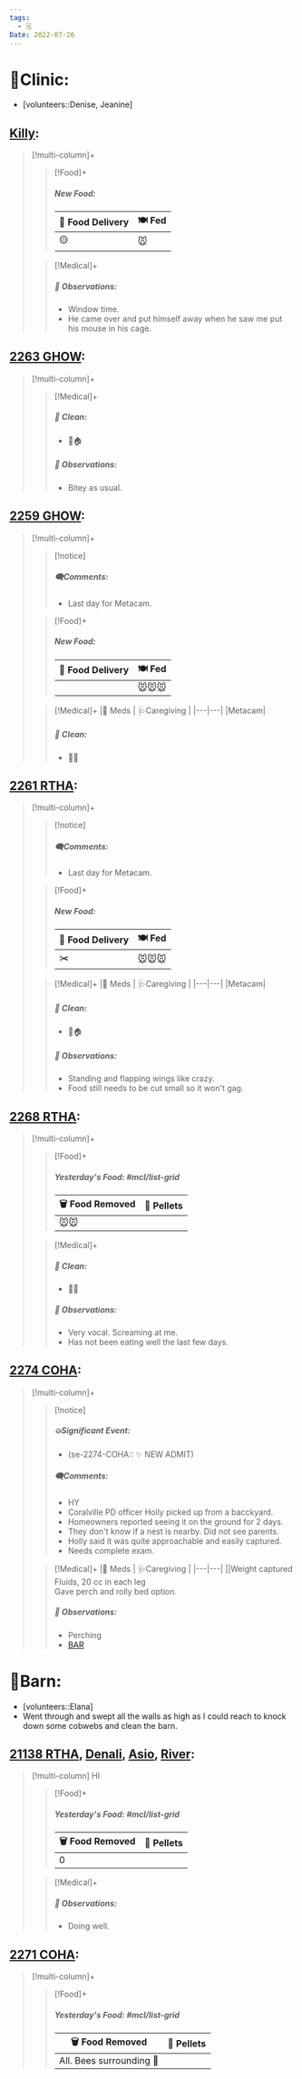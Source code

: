 ```yaml
---
tags:
  - 🗒️
Date: 2022-07-26
---
```


# 🏥Clinic:
- [volunteers::Denise, Jeanine]

## [Killy](../RARE%20Birds/Ed%20Birds/Killy.md):
> [!multi-column]+
>
>> [!Food]+
>> ##### New Food:
>> |🚚 Food Delivery| 🍽️ Fed|
>> |---|---|
>>|🟡|🐭
>
>> [!Medical]+
>> ##### 🔭 Observations:
>> - Window time.
>> - He came over and put himself away when he saw me put his mouse in his cage.

## [2263 GHOW](../RARE%20Birds/2263%20GHOW.md):
> [!multi-column]+
>
>> [!Medical]+
>>##### 🫧 Clean:
>> - 🧼🏠
>>
>> ##### 🔭 Observations:
>> - Bitey as usual.

## [2259 GHOW](../RARE%20Birds/2259%20GHOW.md):
> [!multi-column]+
>
>> [!notice]
>> ##### 🗨️Comments:
>> - Last day for Metacam.
>
>> [!Food]+
>> ##### New Food:
>> |🚚 Food Delivery| 🍽️ Fed|
>> |---|---|
>>||🐭🐭🐭
>
>> [!Medical]+
>> |💊 Meds | 🩺Caregiving |
>> |---|---|
>> |Metacam|
>>
>>##### 🫧 Clean:
>> - 🧼➗

## [2261 RTHA](../RARE%20Birds/2261%20RTHA.md):
> [!multi-column]+
>
>> [!notice]
>> ##### 🗨️Comments:
>> - Last day for Metacam.
>
>> [!Food]+
>> ##### New Food:
>> |🚚 Food Delivery| 🍽️ Fed|
>> |---|---|
>>|✂️|🐭🐭🐭
>
>> [!Medical]+
>> |💊 Meds | 🩺Caregiving |
>> |---|---|
>> |Metacam|
>>
>>##### 🫧 Clean:
>> - 🧼🏠
>>
>> ##### 🔭 Observations:
>> - Standing and flapping wings like crazy.
>> - Food still needs to be cut small so it won't gag.

## [2268 RTHA](../RARE%20Birds/2268%20RTHA.md):
> [!multi-column]+
>
>> [!Food]+
>> ##### Yesterday's Food: #mcl/list-grid
>> |🗑️ Food Removed| 💩 Pellets
>> |---|---|
>>|🐭🐭|
>
>> [!Medical]+
>>##### 🫧 Clean:
>> - 🧼➗
>>
>> ##### 🔭 Observations:
>> - Very vocal. Screaming at me.
>> - Has not been eating well the last few days.

## [2274 COHA](../RARE%20Birds/2274%20COHA.md):
> [!multi-column]+
>
>> [!notice]
>> ##### 💥Significant Event:
>> - (se-2274-COHA:: ✨ NEW ADMIT)
>>
>> ##### 🗨️Comments:
>> - HY
>> - Coralville PD officer Holly picked up from a bacckyard.
>> - Homeowners reported seeing it on the ground for 2 days.
>> - They don't know if a nest is nearby. Did not see parents.
>> - Holly said it was quite approachable and easily captured.
>> - Needs complete exam.
>
>> [!Medical]+
>> |💊 Meds | 🩺Caregiving |
>> |---|---|
>> ||Weight captured <br> Fluids, 20 cc in each leg <br> Gave perch and rolly bed option.
>>
>> ##### 🔭 Observations:
>> - Perching
>> - [BAR](../Admin/Codes/Bright-Alert-Responsive-(BAR).md)

# 🏡Barn:
- [volunteers::Elana]
- Went through and swept all the walls as high as I could reach to knock down some cobwebs and clean the barn.

## [21138 RTHA](../RARE%20Birds/21138%20RTHA.md), [Denali](../RARE%20Birds/Ed%20Birds/Denali.md), [Asio](../RARE%20Birds/Ed%20Birds/Asio.md), [River](../RARE%20Birds/Ed%20Birds/River.md):
> [!multi-column] HI
>
>> [!Food]+
>> ##### Yesterday's Food: #mcl/list-grid
>> |🗑️ Food Removed| 💩 Pellets
>> |---|---|
>>|0|
>
>> [!Medical]+
>> ##### 🔭 Observations:
>> - Doing well.

## [2271 COHA](../RARE%20Birds/2271%20COHA.md):
> [!multi-column]+
>
>> [!Food]+
>> ##### Yesterday's Food: #mcl/list-grid
>> |🗑️ Food Removed| 💩 Pellets
>> |---|---|
>>|All. Bees surrounding 🐥|

